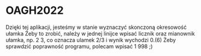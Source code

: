 # OAGH2022

Dzięki tej aplikacji, jesteśmy w stanie wyznaczyć skonczoną okresowość ułamka 
Żeby to zrobić, należy w jednej linijce wpisać licznik oraz mianownik ułamka, np. 2 3, co oznacza ulamek 2/3 i wynik wychodzi 0.(6)
Żeby sprawdzić poprawność programu, polecam wpisać 1 998 ;) 
